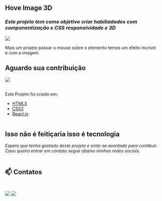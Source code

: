 
## Hove Image 3D
### _Este projeto tem como objetivo criar habiliadades com componentização e CSS responsividade e 3D_


<img src="https://media.giphy.com/media/srrnnXHdtQZlezDwu1/giphy.gif"/><br>

Mais um projeto  passar o mouse sobre o elemento temos um efeito incrível e com a imagem.



## Aguardo sua contribuição<br>
<img src="https://media.giphy.com/media/qOsBSBpDweN98vw3JU/giphy.gif"/><br><br>


Este Projeto foi criado em:

<ul>
    <li><a href="https://developer.mozilla.org/pt-BR/docs/Web/HTML">HTML5</a></li>
    <li><a href="https://developer.mozilla.org/pt-BR/docs/Web/CSS">CSS3</a></li>
    <li><a href="https://pt-br.reactjs.org/">React.js</a></li><br>
</ul>

## Isso não é feitiçaria isso é tecnologia
_Espero que tenha gostado deste projeto e sinte-se avontade para contibuir.
Caso queira entrar em contato segue abaixo minhas redes sociais._<br><br>


 ## 📫 Contatos <br><br>

 [<img src="https://img.shields.io/badge/medium-%2312100E.svg?&style=for-the-badge&logo=medium&logoColor=white" />](https://devmarilia-frontend.medium.com/)  [<img src="https://img.shields.io/badge/linkedin-%230077B5.svg?&style=for-the-badge&logo=linkedin&logoColor=white" />](https://www.linkedin.com/in/mar%C3%ADlia-lemos-b2565316a/)